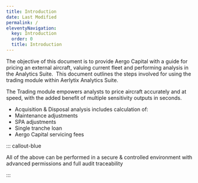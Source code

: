 ```yaml
---
title: Introduction
date: Last Modified 
permalink: /
eleventyNavigation:
  key: Introduction
  order: 0
  title: Introduction
---
```

The objective of this document is to provide Aergo Capital with a guide for pricing an external aircraft, valuing current fleet and performing analysis in the Analytics Suite.  This document outlines the steps involved for using the trading module within Aerlytix Analytics Suite.

The Trading module empowers analysts to price aircraft accurately and at speed, with the added benefit of multiple sensitivity outputs in seconds.

* Acquisition & Disposal analysis includes calculation of:
* Maintenance adjustments
* SPA adjustments
* Single tranche loan
* Aergo Capital servicing fees

::: callout-blue

All of the above can be performed in a secure & controlled environment with advanced permissions and full audit traceability

:::
